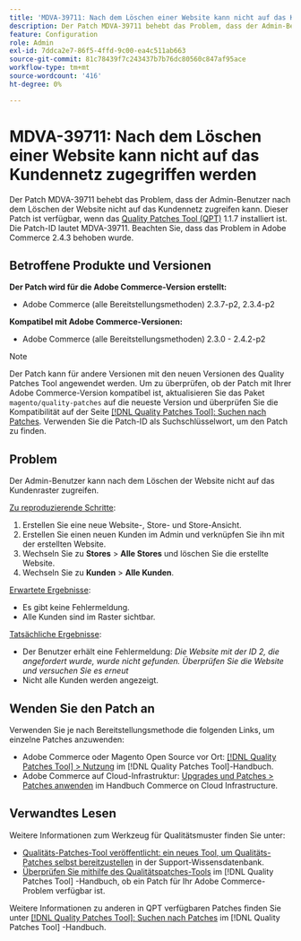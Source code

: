 ```yaml
---
title: 'MDVA-39711: Nach dem Löschen einer Website kann nicht auf das Kundennetz zugegriffen werden'
description: Der Patch MDVA-39711 behebt das Problem, dass der Admin-Benutzer nach dem Löschen der Website nicht auf das Kundennetz zugreifen kann. Dieser Patch ist verfügbar, wenn das [Quality Patches Tool (QPT)](https://experienceleague.adobe.com/en/docs/commerce-knowledge-base/kb/announcements/commerce-announcements/magento-quality-patches-released-new-tool-to-self-serve-quality-patches) 1.1.7 installiert ist. Die Patch-ID lautet MDVA-39711. Beachten Sie, dass das Problem in Adobe Commerce 2.4.3 behoben wurde.
feature: Configuration
role: Admin
exl-id: 7ddca2e7-86f5-4ffd-9c00-ea4c511ab663
source-git-commit: 81c78439f7c243437b7b76dc80560c847af95ace
workflow-type: tm+mt
source-wordcount: '416'
ht-degree: 0%

---
```


# MDVA-39711: Nach dem Löschen einer Website kann nicht auf das Kundennetz zugegriffen werden

Der Patch MDVA-39711 behebt das Problem, dass der Admin-Benutzer nach dem Löschen der Website nicht auf das Kundennetz zugreifen kann. Dieser Patch ist verfügbar, wenn das [Quality Patches Tool (QPT)](https://experienceleague.adobe.com/en/docs/commerce-knowledge-base/kb/announcements/commerce-announcements/magento-quality-patches-released-new-tool-to-self-serve-quality-patches) 1.1.7 installiert ist. Die Patch-ID lautet MDVA-39711. Beachten Sie, dass das Problem in Adobe Commerce 2.4.3 behoben wurde.

## Betroffene Produkte und Versionen

**Der Patch wird für die Adobe Commerce-Version erstellt:**

* Adobe Commerce (alle Bereitstellungsmethoden) 2.3.7-p2, 2.3.4-p2

**Kompatibel mit Adobe Commerce-Versionen:**

* Adobe Commerce (alle Bereitstellungsmethoden) 2.3.0 - 2.4.2-p2

>[!NOTE]
>
>Der Patch kann für andere Versionen mit den neuen Versionen des Quality Patches Tool angewendet werden. Um zu überprüfen, ob der Patch mit Ihrer Adobe Commerce-Version kompatibel ist, aktualisieren Sie das Paket `magento/quality-patches` auf die neueste Version und überprüfen Sie die Kompatibilität auf der Seite [[!DNL Quality Patches Tool]: Suchen nach Patches](https://experienceleague.adobe.com/en/docs/commerce-knowledge-base/kb/announcements/commerce-announcements/magento-quality-patches-released-new-tool-to-self-serve-quality-patches). Verwenden Sie die Patch-ID als Suchschlüsselwort, um den Patch zu finden.

## Problem

Der Admin-Benutzer kann nach dem Löschen der Website nicht auf das Kundenraster zugreifen.

<u>Zu reproduzierende Schritte</u>:

1. Erstellen Sie eine neue Website-, Store- und Store-Ansicht.
1. Erstellen Sie einen neuen Kunden im Admin und verknüpfen Sie ihn mit der erstellten Website.
1. Wechseln Sie zu **Stores** > **Alle Stores** und löschen Sie die erstellte Website.
1. Wechseln Sie zu **Kunden** > **Alle Kunden**.

<u>Erwartete Ergebnisse</u>:

* Es gibt keine Fehlermeldung.
* Alle Kunden sind im Raster sichtbar.

<u>Tatsächliche Ergebnisse</u>:

* Der Benutzer erhält eine Fehlermeldung: *Die Website mit der ID 2, die angefordert wurde, wurde nicht gefunden. Überprüfen Sie die Website und versuchen Sie es erneut*
* Nicht alle Kunden werden angezeigt.

## Wenden Sie den Patch an

Verwenden Sie je nach Bereitstellungsmethode die folgenden Links, um einzelne Patches anzuwenden:

* Adobe Commerce oder Magento Open Source vor Ort: [[!DNL Quality Patches Tool] > Nutzung](/help/tools/quality-patches-tool/usage.md) im [!DNL Quality Patches Tool]-Handbuch.
* Adobe Commerce auf Cloud-Infrastruktur: [Upgrades und Patches > Patches anwenden](https://experienceleague.adobe.com/docs/commerce-cloud-service/user-guide/develop/upgrade/apply-patches.html) im Handbuch Commerce on Cloud Infrastructure.

## Verwandtes Lesen

Weitere Informationen zum Werkzeug für Qualitätsmuster finden Sie unter:

* [Qualitäts-Patches-Tool veröffentlicht: ein neues Tool, um Qualitäts-Patches selbst bereitzustellen](https://experienceleague.adobe.com/en/docs/commerce-knowledge-base/kb/announcements/commerce-announcements/magento-quality-patches-released-new-tool-to-self-serve-quality-patches) in der Support-Wissensdatenbank.
* [Überprüfen Sie mithilfe des Qualitätspatches-Tools](/help/tools/quality-patches-tool/patches-available-in-qpt/check-patch-for-magento-issue-with-magento-quality-patches.md) im [!DNL Quality Patches Tool] -Handbuch, ob ein Patch für Ihr Adobe Commerce-Problem verfügbar ist.

Weitere Informationen zu anderen in QPT verfügbaren Patches finden Sie unter [[!DNL Quality Patches Tool]: Suchen nach Patches](https://experienceleague.adobe.com/tools/commerce-quality-patches/index.html) im [!DNL Quality Patches Tool] -Handbuch.
